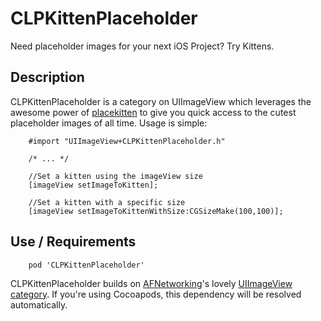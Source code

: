 CLPKittenPlaceholder
====================

Need placeholder images for your next iOS Project? Try Kittens.

## Description

CLPKittenPlaceholder is a category on UIImageView which leverages the awesome power of [placekitten](placekitten.com) to give you quick access to the cutest placeholder images of all time. Usage is simple:

```
	#import "UIImageView+CLPKittenPlaceholder.h"

	/* ... */

	//Set a kitten using the imageView size
	[imageView setImageToKitten];
	
	//Set a kitten with a specific size
	[imageView setImageToKittenWithSize:CGSizeMake(100,100)];
```

## Use / Requirements

```
	pod 'CLPKittenPlaceholder'
```

CLPKittenPlaceholder builds on [AFNetworking](http://afnetworking.com)'s lovely [UIImageView category](http://cocoadocs.org/docsets/AFNetworking/2.0.3/Categories/UIImageView+AFNetworking.html). If you're using Cocoapods, this dependency will be resolved automatically.

